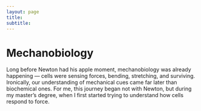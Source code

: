 ```yaml
---
layout: page
title: 
subtitle: 
---
```

<h1>Mechanobiology</h1>
<p>
Long before Newton had his apple moment, mechanobiology was already happening — cells were sensing forces,
bending, stretching, and surviving. Ironically, our understanding of mechanical cues came far later than biochemical ones.  
For me, this journey began not with Newton, but during my master’s degree, when I first started trying to understand how cells respond to force.  
</p>
